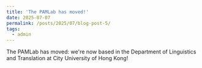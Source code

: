 ```yaml
---
title: 'The PAMLab has moved!'
date: 2025-07-07
permalink: /posts/2025/07/blog-post-5/
tags:
  - admin
---
```


The PAMLab has moved: we're now based in the Department of Linguistics and Translation at City University of Hong Kong!
